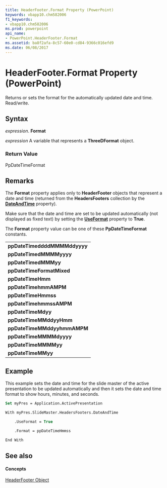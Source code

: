 ```yaml
---
title: HeaderFooter.Format Property (PowerPoint)
keywords: vbapp10.chm582006
f1_keywords:
- vbapp10.chm582006
ms.prod: powerpoint
api_name:
- PowerPoint.HeaderFooter.Format
ms.assetid: ba8f2afa-8c57-60e0-cd84-9366c016efd9
ms.date: 06/08/2017
---
```



# HeaderFooter.Format Property (PowerPoint)

Returns or sets the format for the automatically updated date and time. Read/write.


## Syntax

 _expression_. **Format**

 _expression_ A variable that represents a **ThreeDFormat** object.


### Return Value

PpDateTimeFormat


## Remarks

The  **Format** property applies only to **HeaderFooter** objects that represent a date and time (returned from the **HeadersFooters** collection by the **[DateAndTime](headersfooters-dateandtime-property-powerpoint.md)** property).

Make sure that the date and time are set to be updated automatically (not displayed as fixed text) by setting the  **[UseFormat](headerfooter-useformat-property-powerpoint.md)** property to **True**.

The  **Format** property value can be one of these **PpDateTimeFormat** constants.


||
|:-----|
|**ppDateTimeddddMMMMddyyyy**|
|**ppDateTimedMMMMyyyy**|
|**ppDateTimedMMMyy**|
|**ppDateTimeFormatMixed**|
|**ppDateTimeHmm**|
|**ppDateTimehmmAMPM**|
|**ppDateTimeHmmss**|
|**ppDateTimehmmssAMPM**|
|**ppDateTimeMdyy**|
|**ppDateTimeMMddyyHmm**|
|**ppDateTimeMMddyyhmmAMPM**|
|**ppDateTimeMMMMdyyyy**|
|**ppDateTimeMMMMyy**|
|**ppDateTimeMMyy**|

## Example

This example sets the date and time for the slide master of the active presentation to be updated automatically and then it sets the date and time format to show hours, minutes, and seconds.


```vb
Set myPres = Application.ActivePresentation

With myPres.SlideMaster.HeadersFooters.DateAndTime

    .UseFormat = True

    .Format = ppDateTimeHmmss

End With
```


## See also


#### Concepts


[HeaderFooter Object](headerfooter-object-powerpoint.md)


